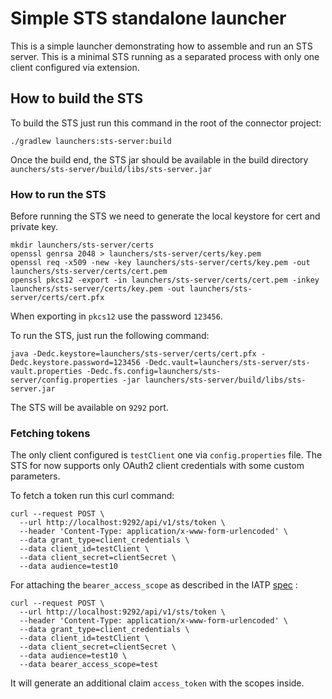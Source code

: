 # Simple STS standalone launcher

This is a simple launcher demonstrating how to assemble and run an STS server. This is a minimal STS
running as a separated process with only one client configured via extension.

## How to build the STS

To build the STS just run this command in the root of the connector project:

```shell
./gradlew launchers:sts-server:build
```

Once the build end, the STS jar should be available in the build directory `aunchers/sts-server/build/libs/sts-server.jar`

### How to run the STS

Before running the STS we need to generate the local keystore for cert and private key.

```shell
mkdir launchers/sts-server/certs
openssl genrsa 2048 > launchers/sts-server/certs/key.pem
openssl req -x509 -new -key launchers/sts-server/certs/key.pem -out launchers/sts-server/certs/cert.pem
openssl pkcs12 -export -in launchers/sts-server/certs/cert.pem -inkey launchers/sts-server/certs/key.pem -out launchers/sts-server/certs/cert.pfx
```

When exporting in `pkcs12` use the password `123456`.

To run the STS, just run the following command:

```shell
java -Dedc.keystore=launchers/sts-server/certs/cert.pfx -Dedc.keystore.password=123456 -Dedc.vault=launchers/sts-server/sts-vault.properties -Dedc.fs.config=launchers/sts-server/config.properties -jar launchers/sts-server/build/libs/sts-server.jar
 ```

The STS will be available on `9292` port.

### Fetching tokens

The only client configured is `testClient` one via `config.properties` file. The STS for now supports only 
OAuth2 client credentials with some custom parameters.

To fetch a token run this curl command:

```shell
curl --request POST \
  --url http://localhost:9292/api/v1/sts/token \
  --header 'Content-Type: application/x-www-form-urlencoded' \
  --data grant_type=client_credentials \
  --data client_id=testClient \
  --data client_secret=clientSecret \
  --data audience=test10 
```

For attaching the `bearer_access_scope` as described in the IATP [spec](https://github.com/eclipse-tractusx/identity-trust/blob/main/specifications/M1/identity.protocol.base.md#6-using-the-oauth-2-client-credential-grant-to-obtain-access-tokens-from-an-sts) :

```shell
curl --request POST \
  --url http://localhost:9292/api/v1/sts/token \
  --header 'Content-Type: application/x-www-form-urlencoded' \
  --data grant_type=client_credentials \
  --data client_id=testClient \
  --data client_secret=clientSecret \
  --data audience=test10 \
  --data bearer_access_scope=test
```

It will generate an additional claim `access_token` with the scopes inside.